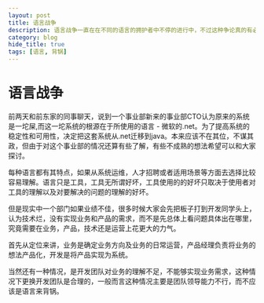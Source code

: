 ```yaml
---
layout: post
title: 语言战争
description: 语言战争一直在在不同的语言的拥护者中不停的进行中，不过这种争论真的有必要吗？
category: blog
hide_title: true
tags: [语言, 背锅]
---
```


语言战争
========

前两天和前东家的同事聊天，说到一个事业部新来的事业部CTO认为原来的系统是一坨屎,而这一坨系统的根源在于所使用的语言 - 微软的.net。为了提高系统的稳定性和可用性，决定把这套系统从.net迁移到java。本来应该不在其位，不谋其政，但由于对这个事业部的情况还算有些了解，有些不成熟的想法希望可以和大家探讨。

每种语言都有其特点，如果从系统运维，人才招聘或者适用场景等方面去选择比较容易理解。语言只是工具，工具无所谓好坏，工具使用的的好坏只取决于使用者对工具的理解以及对要解决的问题的理解的好坏。

但是现实中一个部门如果业绩不佳，很多时候大家会先把板子打到开发同学头上，认为技术烂，没有实现业务和产品的需求，而不是先总体上看问题具体出在哪里，究竟需要在业务，产品，技术还是运营上花更大的力气。 

首先从定位来讲，业务是确定业务方向及业务的日常运营，产品经理负责将业务的想法产品化，开发是将产品实现为系统。

当然还有一种情况，是开发团队对业务的理解不足，不能够实现业务需求，这种情况下更换开发团队是合理的，一般而言这种情况主要是团队领导能力不行，而不应该是语言来背锅。

